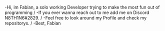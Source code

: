 -Hi, im Fabian, a solo working Developer trying to make the most fun out of programming
/
-If you ever wanna reach out to me add me on Discord N8TH1N6#2829.
/
-Feel free to look around my Profile and check my repositorys.
/
-Best, Fabian
